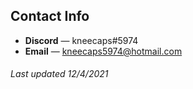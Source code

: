 ## **Contact Info**
* **Discord** — kneecaps#5974
* **Email** — kneecaps5974@hotmail.com

###### Last updated 12/4/2021
